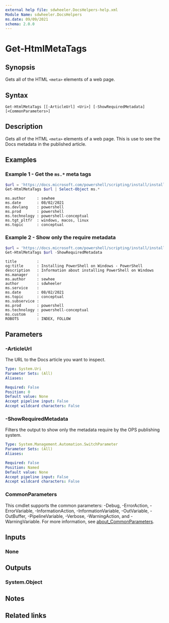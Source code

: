 ```yaml
---
external help file: sdwheeler.DocsHelpers-help.xml
Module Name: sdwheeler.DocsHelpers
ms.date: 09/09/2021
schema: 2.0.0
---
```


# Get-HtmlMetaTags

## Synopsis
Gets all of the HTML `<meta>` elements of a web page.

## Syntax

```
Get-HtmlMetaTags [[-ArticleUrl] <Uri>] [-ShowRequiredMetadata] [<CommonParameters>]
```

## Description

Gets all of the HTML `<meta>` elements of a web page. This is use to see the Docs metadata in the
published article.

## Examples

### Example 1 - Get the `ms.*` meta tags

```powershell
$url = 'https://docs.microsoft.com/powershell/scripting/install/installing-powershell-core-on-windows'
Get-HtmlMetaTags $url | Select-Object ms.*
```

```Output
ms.author     : sewhee
ms.date       : 08/02/2021
ms.devlang    : powershell
ms.prod       : powershell
ms.technology : powershell-conceptual
ms.tgt_pltfr  : windows, macos, linux
ms.topic      : conceptual
```

### Example 2 - Show only the require metadata

```powershell
$url = 'https://docs.microsoft.com/powershell/scripting/install/installing-powershell-core-on-windows'
Get-HtmlMetaTags $url -ShowRequiredMetadata
```

```Output
title         :
og:title      : Installing PowerShell on Windows - PowerShell
description   : Information about installing PowerShell on Windows
ms.manager    :
ms.author     : sewhee
author        : sdwheeler
ms.service    :
ms.date       : 08/02/2021
ms.topic      : conceptual
ms.subservice :
ms.prod       : powershell
ms.technology : powershell-conceptual
ms.custom     :
ROBOTS        : INDEX, FOLLOW
```

## Parameters

### -ArticleUrl

The URL to the Docs article you want to inspect.

```yaml
Type: System.Uri
Parameter Sets: (All)
Aliases:

Required: False
Position: 0
Default value: None
Accept pipeline input: False
Accept wildcard characters: False
```

### -ShowRequiredMetadata

Filters the output to show only the metadata require by the OPS publishing system.

```yaml
Type: System.Management.Automation.SwitchParameter
Parameter Sets: (All)
Aliases:

Required: False
Position: Named
Default value: None
Accept pipeline input: False
Accept wildcard characters: False
```

### CommonParameters

This cmdlet supports the common parameters: -Debug, -ErrorAction, -ErrorVariable,
-InformationAction, -InformationVariable, -OutVariable, -OutBuffer, -PipelineVariable, -Verbose,
-WarningAction, and -WarningVariable. For more information, see
[about_CommonParameters](http://go.microsoft.com/fwlink/?LinkID=113216).

## Inputs

### None

## Outputs

### System.Object

## Notes

## Related links
